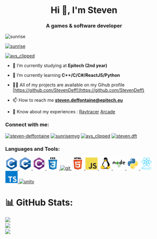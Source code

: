 <h1 align="center">Hi 👋, I'm Steven</h1>
<h3 align="center">A games & software developer</h3>

<p align="left"> <img src="https://komarev.com/ghpvc/?username=sunrise&label=Profile%20views&color=0e75b6&style=flat" alt="sunrise"> </p>

<p align="left"> <a href="https://github.com/StevenDeff/"><img src="https://avatars.githubusercontent.com/u/114510644?v=4" alt="sunrise" width=176 height=176//></a> </p>

<p align="left"> <a href="https://twitter.com/avs_clipped" target="blank"><img src="https://img.shields.io/twitter/follow/avs_clipped?logo=twitter&style=for-the-badge" alt="avs_clipped" /></a> </p>

- 🔭 I’m currently studying at **Epitech (2nd year)**

- 🌱 I’m currently learning **C++/C/C#/ReactJS/Python**

- 👨‍💻 All of my projects are available on my Gihub profile [https://github.com/StevenDeff](https://github.com/StevenDeff)

- 📫 How to reach me **steven.deffontaine@epitech.eu**

- 📄 Know about my experiences :
<a href="https://github.com/StevenDeff/Epitech-Raytracer">Raytracer</a>
<a href="https://github.com/StevenDeff/Epitech-Arcade">Arcade</a>

<h3 align="left">Connect with me:</h3>
<p align="left">
<a href="https://linkedin.com/in/steven-deffontaine" target="blank"><img align="center" src="https://raw.githubusercontent.com/rahuldkjain/github-profile-readme-generator/master/src/images/icons/Social/linked-in-alt.svg" alt="steven-deffontaine" height="30" width="40" /></a>
<a href="https://discord.gg/sunrisemyg" target="blank"><img align="center" src="https://raw.githubusercontent.com/rahuldkjain/github-profile-readme-generator/master/src/images/icons/Social/discord.svg" alt="sunrisemyg" height="30" width="40" /></a>
<a href="https://twitter.com/avs_clipped" target="blank"><img align="center" src="https://raw.githubusercontent.com/rahuldkjain/github-profile-readme-generator/master/src/images/icons/Social/twitter.svg" alt="avs_clipped" height="30" width="40" /></a>
<a href="https://instagram.com/steven.dft" target="blank"><img align="center" src="https://raw.githubusercontent.com/rahuldkjain/github-profile-readme-generator/master/src/images/icons/Social/instagram.svg" alt="steven.dft" height="30" width="40" /></a>
</p>

<h3 align="left">Languages and Tools:</h3>
<p align="left"> <a href="https://www.cprogramming.com/" target="_blank" rel="noreferrer"> <img src="https://raw.githubusercontent.com/devicons/devicon/master/icons/c/c-original.svg" alt="c" width="40" height="40"/> </a> <a href="https://www.w3schools.com/cpp/" target="_blank" rel="noreferrer"> <img src="https://raw.githubusercontent.com/devicons/devicon/master/icons/cplusplus/cplusplus-original.svg" alt="cplusplus" width="40" height="40"/> </a> <a href="https://www.w3schools.com/cs/" target="_blank" rel="noreferrer"> <img src="https://raw.githubusercontent.com/devicons/devicon/master/icons/csharp/csharp-original.svg" alt="csharp" width="40" height="40"/> </a> <a href="https://www.w3schools.com/css/" target="_blank" rel="noreferrer"> <img src="https://raw.githubusercontent.com/devicons/devicon/master/icons/css3/css3-original-wordmark.svg" alt="css3" width="40" height="40"/> </a> <a href="https://git-scm.com/" target="_blank" rel="noreferrer"> <img src="https://www.vectorlogo.zone/logos/git-scm/git-scm-icon.svg" alt="git" width="40" height="40"/> </a> <a href="https://www.w3.org/html/" target="_blank" rel="noreferrer"> <img src="https://raw.githubusercontent.com/devicons/devicon/master/icons/html5/html5-original-wordmark.svg" alt="html5" width="40" height="40"/> </a> <a href="https://developer.mozilla.org/en-US/docs/Web/JavaScript" target="_blank" rel="noreferrer"> <img src="https://raw.githubusercontent.com/devicons/devicon/master/icons/javascript/javascript-original.svg" alt="javascript" width="40" height="40"/> </a> <a href="https://www.linux.org/" target="_blank" rel="noreferrer"> <img src="https://raw.githubusercontent.com/devicons/devicon/master/icons/linux/linux-original.svg" alt="linux" width="40" height="40"/> </a> <a href="https://nodejs.org" target="_blank" rel="noreferrer"> <img src="https://raw.githubusercontent.com/devicons/devicon/master/icons/nodejs/nodejs-original-wordmark.svg" alt="nodejs" width="40" height="40"/> </a> <a href="https://www.python.org" target="_blank" rel="noreferrer"> <img src="https://raw.githubusercontent.com/devicons/devicon/master/icons/python/python-original.svg" alt="python" width="40" height="40"/> </a> <a href="https://reactjs.org/" target="_blank" rel="noreferrer"> <img src="https://raw.githubusercontent.com/devicons/devicon/master/icons/react/react-original-wordmark.svg" alt="react" width="40" height="40"/> </a> <a href="https://www.typescriptlang.org/" target="_blank" rel="noreferrer"> <img src="https://raw.githubusercontent.com/devicons/devicon/master/icons/typescript/typescript-original.svg" alt="typescript" width="40" height="40"/> </a> <a href="https://unity.com/" target="_blank" rel="noreferrer"> <img src="https://www.vectorlogo.zone/logos/unity3d/unity3d-icon.svg" alt="unity" width="40" height="40"/> </a> </p>

# 📊 GitHub Stats:
![](https://github-readme-stats.vercel.app/api?username=StevenDeff&theme=one_dark_pro&hide_border=true&include_all_commits=true&count_private=true)<br/>
![](https://github-readme-streak-stats.herokuapp.com/?user=StevenDeff&theme=one_dark_pro&hide_border=true)<br/>
![](https://github-readme-stats.vercel.app/api/top-langs/?username=StevenDeff&theme=one_dark_pro&hide_border=true&include_all_commits=true&count_private=true&layout=compact)
